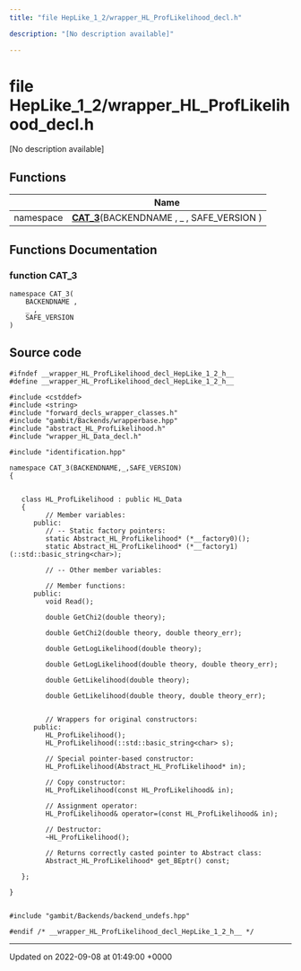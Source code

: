 ```yaml
---
title: "file HepLike_1_2/wrapper_HL_ProfLikelihood_decl.h"

description: "[No description available]"

---
```


# file HepLike_1_2/wrapper_HL_ProfLikelihood_decl.h

[No description available]

## Functions

|                | Name           |
| -------------- | -------------- |
| namespace | **[CAT_3](/documentation/code/files/wrapper__hl__proflikelihood__decl_8h/#function-wrapper-hl-proflikelihood-decl-h-cat-3)**(BACKENDNAME , _ , SAFE_VERSION ) |


## Functions Documentation

### function CAT_3

```
namespace CAT_3(
    BACKENDNAME ,
    _ ,
    SAFE_VERSION 
)
```




## Source code

```
#ifndef __wrapper_HL_ProfLikelihood_decl_HepLike_1_2_h__
#define __wrapper_HL_ProfLikelihood_decl_HepLike_1_2_h__

#include <cstddef>
#include <string>
#include "forward_decls_wrapper_classes.h"
#include "gambit/Backends/wrapperbase.hpp"
#include "abstract_HL_ProfLikelihood.h"
#include "wrapper_HL_Data_decl.h"

#include "identification.hpp"

namespace CAT_3(BACKENDNAME,_,SAFE_VERSION)
{
   
   
   class HL_ProfLikelihood : public HL_Data
   {
         // Member variables: 
      public:
         // -- Static factory pointers: 
         static Abstract_HL_ProfLikelihood* (*__factory0)();
         static Abstract_HL_ProfLikelihood* (*__factory1)(::std::basic_string<char>);
   
         // -- Other member variables: 
   
         // Member functions: 
      public:
         void Read();
   
         double GetChi2(double theory);
   
         double GetChi2(double theory, double theory_err);
   
         double GetLogLikelihood(double theory);
   
         double GetLogLikelihood(double theory, double theory_err);
   
         double GetLikelihood(double theory);
   
         double GetLikelihood(double theory, double theory_err);
   
   
         // Wrappers for original constructors: 
      public:
         HL_ProfLikelihood();
         HL_ProfLikelihood(::std::basic_string<char> s);
   
         // Special pointer-based constructor: 
         HL_ProfLikelihood(Abstract_HL_ProfLikelihood* in);
   
         // Copy constructor: 
         HL_ProfLikelihood(const HL_ProfLikelihood& in);
   
         // Assignment operator: 
         HL_ProfLikelihood& operator=(const HL_ProfLikelihood& in);
   
         // Destructor: 
         ~HL_ProfLikelihood();
   
         // Returns correctly casted pointer to Abstract class: 
         Abstract_HL_ProfLikelihood* get_BEptr() const;
   
   };
   
}


#include "gambit/Backends/backend_undefs.hpp"

#endif /* __wrapper_HL_ProfLikelihood_decl_HepLike_1_2_h__ */
```


-------------------------------

Updated on 2022-09-08 at 01:49:00 +0000
